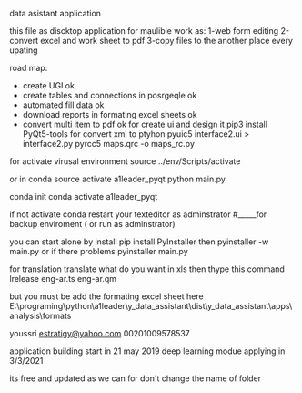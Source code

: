 
data asistant application

this file as discktop application for maulible work as:
1-web form editing
2-convert excel and work sheet to pdf
3-copy files to the another place every upating

road map:
- create UGI                                                ok
- create tables and connections in posrgeqle                ok
- automated fill data                                       ok
- download reports in formating excel sheets                ok
- convert multi item to pdf                                 ok
for create ui and design it
pip3 install PyQt5-tools
for convert xml to ptyhon 
pyuic5 interface2.ui > interface2.py
pyrcc5 maps.qrc -o maps_rc.py

for activate virusal environment
source ../env/Scripts/activate

or in conda
source activate a1leader_pyqt
python main.py

conda init
conda activate a1leader_pyqt   

if not activate conda restart your texteditor as adminstrator
#_____for backup enviroment ( or run as adminstrator)

you can start alone by install
pip install PyInstaller
then
pyinstaller -w main.py
or if there problems
pyinstaller main.py

for translation
translate what do you want in xls then thype this command
lrelease eng-ar.ts eng-ar.qm

but you must be add the formating excel sheet here
E:\programing\python\a1leader\y_data_assistant\dist\y_data_assistant\apps\analysis\formats

 youssri
 estratigy@yahoo.com 
 00201009578537

application building start in 21 may 2019
deep learning modue applying in 3/3/2021

its free and updated as we can
for 
don't change the name of folder